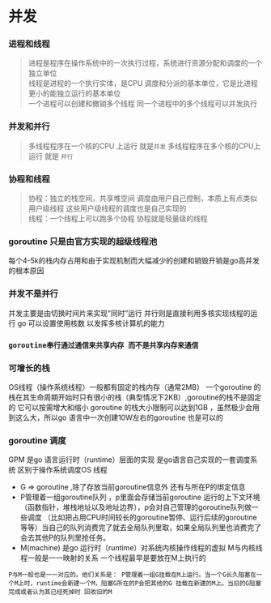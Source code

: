 # 并发


### 进程和线程
>  进程是程序在操作系统中的一次执行过程，系统进行资源分配和调度的一个独立单位  
线程是进程的一个执行实体，是CPU  调度和分派的基本单位，它是比进程更小的能独立运行的基本单位  
一个进程可以创建和撤销多个线程 同一个进程中的多个线程可以并发执行 

### 并发和并行
> 多线程程序在一个核的CPU 上运行  就是`并发`
> 多线程程序在多个核的CPU上运行 就是 `并行`

### 协程和线程
> 协程：独立的栈空间，共享堆空间 调度由用户自己控制，本质上有点类似用户级线程 这些用户级线程的调度也是自己实现的   
>线程：一个线程上可以跑多个协程 协程就是轻量级的线程


### goroutine 只是由官方实现的超级线程池
每个4-5k的栈内存占用和由于实现机制而大幅减少的创建和销毁开销是go高并发的根本原因

### 并发不是并行
并发主要是由切换时间片来实现“同时”运行 并行则是直接利用多核实现线程的运行 go  可以设置使用核数 以发挥多核计算机的能力

### `goroutine奉行通过通信来共享内存 而不是共享内存来通信`


### 可增长的栈
OS线程（操作系统线程）一般都有固定的栈内存（通常2MB） 一个goroutine 的栈在其生命周期开始时只有很小的栈（典型情况下2KB）,goroutine的栈不是固定的 它可以按需增大和缩小 goroutine 的栈大小限制可以达到1GB ，虽然极少会用到这么大，所以go 语言中一次创建10W左右的goroutine 也是可以的

### goroutine 调度 
GPM 是go 语言运行时（runtime）层面的实现 是go语言自己实现的一套调度系统 区别于操作系统调度OS 线程 
- G => goroutine ,除了存放当前goroutine信息外 还有与所在P的绑定信息  
- P管理着一组goroutine队列 ，p里面会存储当前goroutine 运行的上下文环境（函数指针，堆栈地址以及地址边界），p会对自己管理的goroutine队列做一些调度  （比如把占用CPU时间较长的goroutine暂停、运行后续的goroutine等等）当自己的队列消费完了就去全局队列里取，如果全局队列里也消费完了会去其他P的队列里抢任务。
- M(machine) 是go 运行时（runtime）对系统内核操作线程的虚拟 M与内核线程一般是一一映射的关系 一个线程最早是要放在M上执行的

`P与M一般也是一一对应的。他们关系是： P管理着一组G挂载在M上运行。当一个G长久阻塞在一个M上时，runtime会新建一个M，阻塞G所在的P会把其他的G 挂载在新建的M上。当旧的G阻塞完成或者认为其已经死掉时 回收旧的M`
